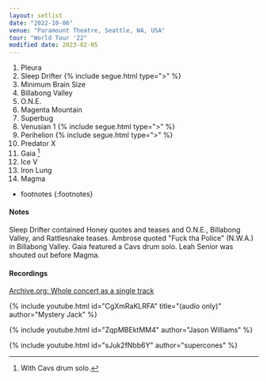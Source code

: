 ```yaml
---
layout: setlist
date: "2022-10-06"
venue: "Paramount Theatre, Seattle, WA, USA"
tour: "World Tour '22"
modified date: 2023-02-05
---
```



 1. Pleura
 2. Sleep Drifter
    {% include segue.html type=">" %}
 3. Minimum Brain Size
 4. Billabong Valley
 5. O.N.E.
 6. Magenta Mountain
 7. Superbug
 8. Venusian 1
    {% include segue.html type=">" %}
 9. Perihelion
    {% include segue.html type=">" %}
10. Predator X
11. Gaia
    [^1]
12. Ice V
13. Iron Lung
14. Magma

<!--snippet-->
* footnotes
{:footnotes}
[^1]: With Cavs drum solo.


#### Notes

Sleep Drifter contained Honey quotes and teases and O.N.E., Billabong Valley, and Rattlesnake teases. Ambrose quoted "Fuck tha Police" (N.W.A.) in Billabong Valley. Gaia featured a Cavs drum solo. Leah Senior was shouted out before Magma.


#### Recordings

[Archive.org: Whole concert as a single track](https://archive.org/details/kglw2022-10-06)

{% include youtube.html id="CgXmRaKLRFA" title="(audio only)" author="Mystery Jack" %}

{% include youtube.html id="ZqpMBEktMM4" author="Jason Williams" %}

{% include youtube.html id="sJuk2fNbb6Y" author="supercones" %}
